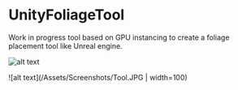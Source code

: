 # UnityFoliageTool

Work in progress tool based on GPU instancing to create a foliage placement tool like Unreal engine.

![alt text](/Assets/Screenshots/Screen.jpg)

![alt text](/Assets/Screenshots/Tool.JPG | width=100)

